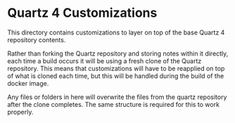 # Quartz 4 Customizations

This directory contains customizations to layer on top of the base Quartz 4 repository contents.

Rather than forking the Quartz repository and storing notes within it directly, each time
a build occurs it will be using a fresh clone of the Quartz repository. This means that
customizations will have to be reapplied on top of what is cloned each time, but this will
be handled during the build of the docker image.

Any files or folders in here will overwrite the files from the quartz repository after
the clone completes. The same structure is required for this to work properly.
